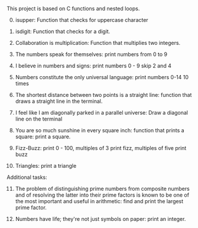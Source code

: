 This project is based on C functions and nested loops.

0. isupper: Function that checks for uppercase character

1. isdigit: Function that checks for a digit.

2. Collaboration is multiplication: Function that multiplies two integers.

3. The numbers speak for themselves: print numbers from 0 to 9

4. I believe in numbers and signs: print numbers 0 - 9 skip 2 and 4

5. Numbers constitute the only universal language: print numbers 0-14 10 times

6. The shortest distance between two points is a straight line: function that draws a straight line in the terminal.

7. I feel like I am diagonally parked in a parallel universe: Draw a diagonal line on the terminal

8. You are so much sunshine in every square inch: function that prints a square: print a square.

9. Fizz-Buzz: print 0 - 100, multiples of 3 print fizz, multiples of five print buzz

10. Triangles: print a triangle

Additional tasks:

11. The problem of distinguishing prime numbers from composite numbers and of resolving the latter into their prime factors is known to be one of the most important and useful in arithmetic: find and print the largest prime factor.

12. Numbers have life; they're not just symbols on paper: print an integer.
